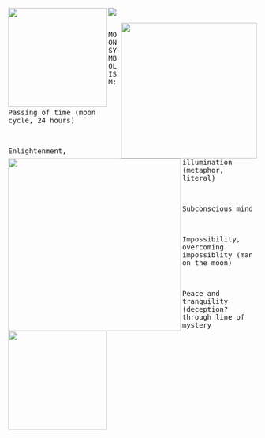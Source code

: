 

<img width="200" src="https://file.garden/aKx61rVxdUrS2u9V/placeholer" align="left"/> <img align src="https://komarev.com/ghpvc/?username=taphy&color=blue&style=social&label=top%20things%20you%20didn't%20know%20about%20the%20moon" align="right">

<img src="https://file.garden/aKx61rVxdUrS2u9V/placeholer" width="275" align="right">

<kbd><br>MOON SYMBOLISM:<br>&nbsp;  </kbd>

<img src="https://file.garden/aKx61rVxdUrS2u9V/placeholer" width="350" align="left">

<kbd><br>Passing of time (moon cycle, 24 hours)<br>&nbsp;  </kbd>

<kbd><br>Enlightenment, illumination (metaphor, literal)<br>&nbsp;  </kbd>

<kbd><br>Subconscious mind<br>&nbsp;  </kbd>

<img src="https://file.garden/aKx61rVxdUrS2u9V/placeholer" width="200" align="left">

<kbd><br>Impossibility, overcoming impossiblity (man on the moon)<br>&nbsp;  </kbd>

<kbd><br>Peace and tranquility (deception? through line of mystery<br>&nbsp;  </kbd>
